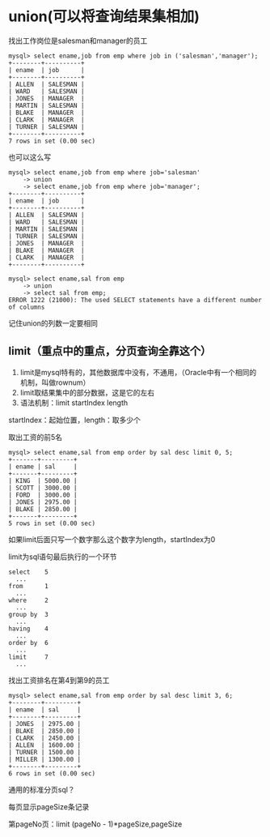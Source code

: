 # union(可以将查询结果集相加)

找出工作岗位是salesman和manager的员工

```
mysql> select ename,job from emp where job in ('salesman','manager');
+--------+----------+
| ename  | job      |
+--------+----------+
| ALLEN  | SALESMAN |
| WARD   | SALESMAN |
| JONES  | MANAGER  |
| MARTIN | SALESMAN |
| BLAKE  | MANAGER  |
| CLARK  | MANAGER  |
| TURNER | SALESMAN |
+--------+----------+
7 rows in set (0.00 sec)
```

也可以这么写
```
mysql> select ename,job from emp where job='salesman'
    -> union
    -> select ename,job from emp where job='manager';
+--------+----------+
| ename  | job      |
+--------+----------+
| ALLEN  | SALESMAN |
| WARD   | SALESMAN |
| MARTIN | SALESMAN |
| TURNER | SALESMAN |
| JONES  | MANAGER  |
| BLAKE  | MANAGER  |
| CLARK  | MANAGER  |
+--------+----------+
```

```
mysql> select ename,sal from emp
    -> union
    -> select sal from emp;
ERROR 1222 (21000): The used SELECT statements have a different number of columns
```

记住union的列数一定要相同

## limit（重点中的重点，分页查询全靠这个）

1. limit是mysql特有的，其他数据库中没有，不通用，（Oracle中有一个相同的机制，叫做rownum）
2. limit取结果集中的部分数据，这是它的左右
3. 语法机制：limit startIndex length

startIndex：起始位置，length：取多少个

取出工资的前5名

```
mysql> select ename,sal from emp order by sal desc limit 0, 5;
+-------+---------+
| ename | sal     |
+-------+---------+
| KING  | 5000.00 |
| SCOTT | 3000.00 |
| FORD  | 3000.00 |
| JONES | 2975.00 |
| BLAKE | 2850.00 |
+-------+---------+
5 rows in set (0.00 sec)
```

如果limit后面只写一个数字那么这个数字为length，startIndex为0

limit为sql语句最后执行的一个环节

```
select    5
  ...
from      1
  ...
where     2
  ...
group by  3
  ...
having    4
  ...
order by  6
  ...
limit     7
  ...
```

找出工资排名在第4到第9的员工

```
mysql> select ename,sal from emp order by sal desc limit 3, 6;
+--------+---------+
| ename  | sal     |
+--------+---------+
| JONES  | 2975.00 |
| BLAKE  | 2850.00 |
| CLARK  | 2450.00 |
| ALLEN  | 1600.00 |
| TURNER | 1500.00 |
| MILLER | 1300.00 |
+--------+---------+
6 rows in set (0.00 sec)
```

通用的标准分页sql？

每页显示pageSize条记录

第pageNo页：limit (pageNo - 1)*pageSize,pageSize